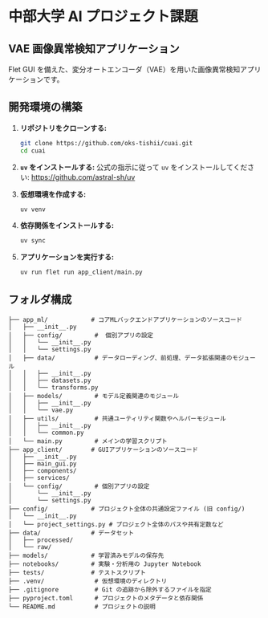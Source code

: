 # 中部大学 AI プロジェクト課題

## VAE 画像異常検知アプリケーション

Flet GUI を備えた、変分オートエンコーダ（VAE）を用いた画像異常検知アプリケーションです。

## 開発環境の構築

1. **リポジトリをクローンする:**

   ```bash
   git clone https://github.com/oks-tishii/cuai.git
   cd cuai
   ```

2. **`uv` をインストールする:**
   公式の指示に従って `uv` をインストールしてください: https://github.com/astral-sh/uv

3. **仮想環境を作成する:**

   ```bash
   uv venv
   ```

4. **依存関係をインストールする:**

   ```bash
   uv sync
   ```

5. **アプリケーションを実行する:**
   ```bash
   uv run flet run app_client/main.py
   ```

## フォルダ構成

```
├── app_ml/            # コアMLバックエンドアプリケーションのソースコード
│   ├── __init__.py
│   ├── config/         #  個別アプリの設定
│   │   └── __init__.py
│   │   └── settings.py
│   ├── data/           # データローディング、前処理、データ拡張関連のモジュール
│   │   ├── __init__.py
│   │   ├── datasets.py
│   │   └── transforms.py
│   ├── models/         # モデル定義関連のモジュール
│   │   ├── __init__.py
│   │   └── vae.py
│   ├── utils/          # 共通ユーティリティ関数やヘルパーモジュール
│   │   ├── __init__.py
│   │   └── common.py
│   └── main.py         # メインの学習スクリプト
├── app_client/        # GUIアプリケーションのソースコード
│   ├── __init__.py
│   ├── main_gui.py
│   ├── components/
│   ├── services/
│   └── config/         # 個別アプリの設定
│       └── __init__.py
│       └── settings.py
├── config/            # プロジェクト全体の共通設定ファイル (旧 config/)
│   └── __init__.py
│   └── project_settings.py # プロジェクト全体のパスや共有定数など
├── data/              # データセット
│   ├── processed/
│   └── raw/
├── models/            # 学習済みモデルの保存先
├── notebooks/         # 実験・分析用の Jupyter Notebook
├── tests/             # テストスクリプト
├── .venv/              # 仮想環境のディレクトリ
├── .gitignore          # Git の追跡から除外するファイルを指定
├── pyproject.toml      # プロジェクトのメタデータと依存関係
└── README.md           # プロジェクトの説明
```
